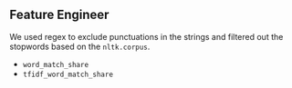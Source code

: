 ## Feature Engineer

We used regex to exclude punctuations in the strings and  filtered out the stopwords based on the `nltk.corpus`.

* `word_match_share`
* `tfidf_word_match_share`

